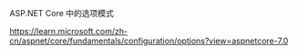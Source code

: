 ﻿ASP.NET Core 中的选项模式

https://learn.microsoft.com/zh-cn/aspnet/core/fundamentals/configuration/options?view=aspnetcore-7.0